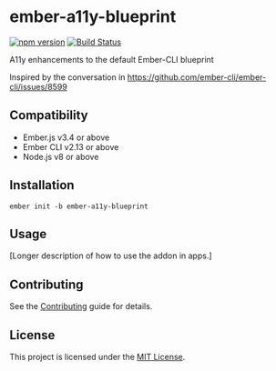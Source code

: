 ember-a11y-blueprint
==============================================================================

[![npm version](https://badge.fury.io/js/ember-a11y-blueprint.svg)](https://badge.fury.io/js/ember-a11y-blueprint)
[![Build Status](https://travis-ci.com/kellyselden/ember-a11y-blueprint.svg?branch=master)](https://travis-ci.com/kellyselden/ember-a11y-blueprint)

A11y enhancements to the default Ember-CLI blueprint

Inspired by the conversation in https://github.com/ember-cli/ember-cli/issues/8599

Compatibility
------------------------------------------------------------------------------

* Ember.js v3.4 or above
* Ember CLI v2.13 or above
* Node.js v8 or above


Installation
------------------------------------------------------------------------------

```
ember init -b ember-a11y-blueprint
```


Usage
------------------------------------------------------------------------------

[Longer description of how to use the addon in apps.]


Contributing
------------------------------------------------------------------------------

See the [Contributing](CONTRIBUTING.md) guide for details.


License
------------------------------------------------------------------------------

This project is licensed under the [MIT License](LICENSE.md).
